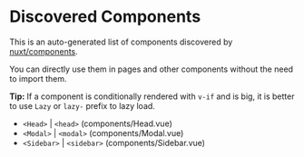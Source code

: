# Discovered Components

This is an auto-generated list of components discovered by [nuxt/components](https://github.com/nuxt/components).

You can directly use them in pages and other components without the need to import them.

**Tip:** If a component is conditionally rendered with `v-if` and is big, it is better to use `Lazy` or `lazy-` prefix to lazy load.

- `<Head>` | `<head>` (components/Head.vue)
- `<Modal>` | `<modal>` (components/Modal.vue)
- `<Sidebar>` | `<sidebar>` (components/Sidebar.vue)
